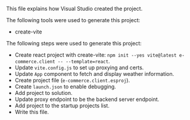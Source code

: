 This file explains how Visual Studio created the project.

The following tools were used to generate this project:
- create-vite

The following steps were used to generate this project:
- Create react project with create-vite: `npm init --yes vite@latest e-commerce.client -- --template=react`.
- Update `vite.config.js` to set up proxying and certs.
- Update `App` component to fetch and display weather information.
- Create project file (`e-commerce.client.esproj`).
- Create `launch.json` to enable debugging.
- Add project to solution.
- Update proxy endpoint to be the backend server endpoint.
- Add project to the startup projects list.
- Write this file.
